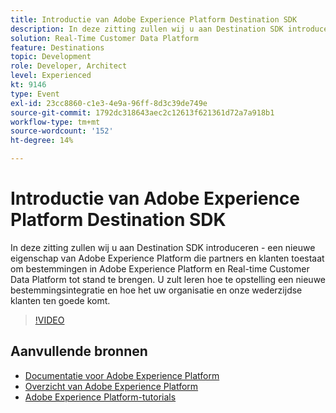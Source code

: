 ```yaml
---
title: Introductie van Adobe Experience Platform Destination SDK
description: In deze zitting zullen wij u aan Destination SDK introduceren - een nieuwe eigenschap van Adobe Experience Platform die partners en klanten toestaat om bestemmingen in Adobe Experience Platform en Real-time Customer Data Platform tot stand te brengen. U zult leren hoe te opstelling een nieuwe bestemmingsintegratie en hoe het uw organisatie en onze wederzijdse klanten ten goede komt.
solution: Real-Time Customer Data Platform
feature: Destinations
topic: Development
role: Developer, Architect
level: Experienced
kt: 9146
type: Event
exl-id: 23cc8860-c1e3-4e9a-96ff-8d3c39de749e
source-git-commit: 1792dc318643aec2c12613f621361d72a7a918b1
workflow-type: tm+mt
source-wordcount: '152'
ht-degree: 14%

---
```


# Introductie van Adobe Experience Platform Destination SDK

In deze zitting zullen wij u aan Destination SDK introduceren - een nieuwe eigenschap van Adobe Experience Platform die partners en klanten toestaat om bestemmingen in Adobe Experience Platform en Real-time Customer Data Platform tot stand te brengen. U zult leren hoe te opstelling een nieuwe bestemmingsintegratie en hoe het uw organisatie en onze wederzijdse klanten ten goede komt.


>[!VIDEO](https://video.tv.adobe.com/v/337583/?quality=12&learn=on&hidetitle=true)

## Aanvullende bronnen

- [Documentatie voor Adobe Experience Platform](https://experienceleague.adobe.com/docs/experience-platform.html)
- [Overzicht van Adobe Experience Platform](https://experienceleague.adobe.com/docs/experience-platform/landing/home.html)
- [Adobe Experience Platform-tutorials](https://experienceleague.adobe.com/docs/platform-learn/tutorials/overview.html?lang=nl)
